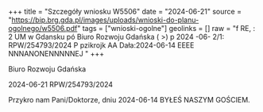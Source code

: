 +++
title = "Szczegóły wniosku W5506"
date = "2024-06-21"
source = "https://bip.brg.gda.pl/images/uploads/wnioski-do-planu-ogolnego/w5506.pdf"
tags = ["wnioski-ogolne"]
geolinks = []
raw = "f RE, : 2 UM w Gdansku pó  Biuro Rozwoju Gdańska   (  >)  p  2024 -06- 2/1:  RPW/254793/2024 P  pzikrojk AA  Dała:2024-06-14 EEEE NNNANONENNNNNEJ "
+++

Biuro Rozwoju Gdańska

2024-06-21 RPW/254793/2024

Przykro nam Pani/Doktorze, dniu 2024-06-14
BYŁEŚ NASZYM GOŚCIEM.


